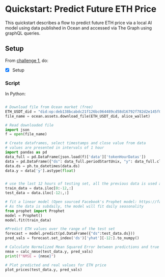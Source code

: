 <!--
Copyright 2022 Ocean Protocol Foundation
SPDX-License-Identifier: Apache-2.0
-->

# Quickstart: Predict Future ETH Price

This quickstart describes a flow to predict future ETH price via a local AI model using data published in Ocean and accessed via The Graph using graphQL queries.

## Setup

From [challenge 1](../challenges/main1.md), do:
- [x] Setup


### Script

In Python:

```python

# Download file from Ocean market (free)
ETH_USDT_did = "did:op:deb138bcabdc21f126bc064489cd58d16792f782d2e145f0227e4d9778650243"
file_name = ocean.assets.download_file(ETH_USDT_did, alice_wallet)

# Read downloaded file
import json
f = open(file_name)

# Create dataframes, select timestamps and close value from data
# values are presented in intervals of 1 hour
import pandas as pd
data_full = pd.DataFrame(json.load(f)['data']['tokenHourDatas'])
data = pd.DataFrame({"ds": data_full.periodStartUnix, "y": data_full.close})
data.ds = ph.to_datetimes(data.ds)
data.y = data['y'].astype(float)


# use the last 12 hours of testing set, all the previous data is used as training
train_data = data.iloc[0:-12,:]
test_data = data.iloc[-12:,:]

# fit a linear model (Open sourced Facebook's Prophet model: https://facebook.github.io/prophet/)
# As the data is subdaily, the model will fit daily seasonality
from prophet import Prophet
model = Prophet()
model.fit(train_data)

#Predict ETH values over the range of the test set
forecast = model.predict(pd.DataFrame({"ds":test_data.ds}))
pred_vals = forecast.set_index('ds')['yhat'][-12:].to_numpy()

# Calculate Normalized Mean Squared Error between predictions and true (test) values
nmse = calc_nmse(test_data.y, pred_vals)
print(f"NMSE = {nmse}")

# Plot predicted and real values for ETH price
plot_prices(test_data.y, pred_vals)

